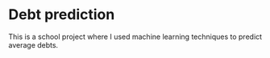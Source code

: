 # Debt prediction
This is a school project where I used machine learning techniques to predict average debts.
